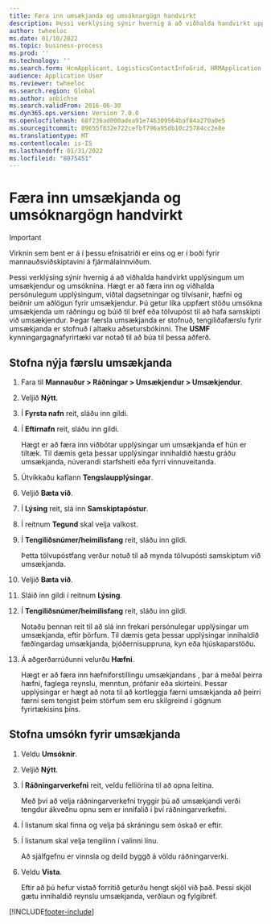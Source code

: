 ```yaml
---
title: Færa inn umsækjanda og umsóknargögn handvirkt
description: Þessi verklýsing sýnir hvernig á að viðhalda handvirkt upplýsingum um umsækjendur og umsóknina.
author: twheeloc
ms.date: 01/10/2022
ms.topic: business-process
ms.prod: ''
ms.technology: ''
ms.search.form: HcmApplicant, LogisticsContactInfoGrid, HRMApplication,  DirPartyTable
audience: Application User
ms.reviewer: twheeloc
ms.search.region: Global
ms.author: anbichse
ms.search.validFrom: 2016-06-30
ms.dyn365.ops.version: Version 7.0.0
ms.openlocfilehash: 68f236ad000adea91e746309564baf84a270a0e5
ms.sourcegitcommit: 89655f832e722cefbf796a95db10c25784cc2e8e
ms.translationtype: MT
ms.contentlocale: is-IS
ms.lasthandoff: 01/31/2022
ms.locfileid: "8075451"
---
```

# <a name="enter-applicant-and-application-data-manually"></a>Færa inn umsækjanda og umsóknargögn handvirkt

> [!IMPORTANT]
> Virknin sem bent er á í þessu efnisatriði er eins og er í boði fyrir mannauðsviðskiptavini á fjármálainnviðum.  


Þessi verklýsing sýnir hvernig á að viðhalda handvirkt upplýsingum um umsækjendur og umsóknina. Hægt er að færa inn og viðhalda persónulegum upplýsingum, viðtal dagsetningar og tilvísanir, hæfni og beiðnir um aðlögun fyrir umsækjendur. Þú getur líka uppfært stöðu umsókna umsækjenda um ráðningu og búið til bréf eða tölvupóst til að hafa samskipti við umsækjendur. Þegar færsla umsækjanda er stofnuð, tengiliðafærslu fyrir umsækjanda er stofnuð í altæku aðsetursbókinni. The **USMF** kynningargagnafyrirtæki var notað til að búa til þessa aðferð.

## <a name="create-a-new-applicant-record"></a>Stofna nýja færslu umsækjanda

1. Fara til **Mannauður \> Ráðningar \> Umsækjendur \> Umsækjendur**.
2. Veljið **Nýtt**.
3. Í **Fyrsta nafn** reit, sláðu inn gildi.
4. Í **Eftirnafn** reit, sláðu inn gildi.

    Hægt er að færa inn viðbótar upplýsingar um umsækjanda ef hún er tiltæk. Til dæmis geta þessar upplýsingar innihaldið hæstu gráðu umsækjanda, núverandi starfsheiti eða fyrri vinnuveitanda.

5. Útvíkkaðu kaflann **Tengslaupplýsingar**.
6. Veljið **Bæta við**.
7. Í **Lýsing** reit, slá inn **Samskiptapóstur**.
8. Í reitnum **Tegund** skal velja valkost.
9. Í **Tengiliðsnúmer/heimilisfang** reit, sláðu inn gildi.

    Þetta tölvupóstfang verður notuð til að mynda tölvupósti samskiptum við umsækjanda.

10. Veljið **Bæta við**.
11. Sláið inn gildi í reitnum **Lýsing**.
12. Í **Tengiliðsnúmer/heimilisfang** reit, sláðu inn gildi.

    Notaðu þennan reit til að slá inn frekari persónulegar upplýsingar um umsækjanda, eftir þörfum. Til dæmis geta þessar upplýsingar innihaldið fæðingardag umsækjanda, þjóðernisuppruna, kyn eða hjúskaparstöðu.

13. Á aðgerðarrúðunni velurðu **Hæfni**.

    Hægt er að færa inn hæfniforstillingu umsækjandans , þar á meðal þeirra hæfni, faglega reynslu, menntun, prófanir eða skírteini. Þessar upplýsingar er hægt að nota til að kortleggja færni umsækjanda að þeirri færni sem tengist þeim störfum sem eru skilgreind í gögnum fyrirtækisins þíns.

## <a name="create-an-application-for-the-applicant"></a>Stofna umsókn fyrir umsækjanda

1. Veldu **Umsóknir**.
2. Veljið **Nýtt**.
3. Í **Ráðningarverkefni** reit, veldu felliörina til að opna leitina.

    Með því að velja ráðningarverkefni tryggir þú að umsækjandi verði tengdur ákveðnu opnu sem er innifalið í því ráðningarverkefni.

4. Í listanum skal finna og velja þá skráningu sem óskað er eftir.
5. Í listanum skal velja tengilinn í valinni línu.

    Að sjálfgefnu er vinnsla og deild byggð á völdu ráðningarverki.

6. Veldu **Vista**.

    Eftir að þú hefur vistað forritið geturðu hengt skjöl við það. Þessi skjöl gætu innihaldið reynslu umsækjanda, verðlaun og fylgibréf.

[!INCLUDE[footer-include](../../../../includes/footer-banner.md)]
